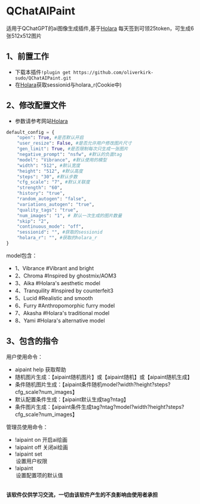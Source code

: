 # QChatAIPaint
适用于QChatGPT的ai图像生成插件,基于[Holara](https://holara.ai/)
每天签到可领25token，可生成6张512x512图片
## 1、前置工作

- 下载本插件`!plugin get https://github.com/oliverkirk-sudo/QChatAIPaint.git`
- 在[Holara](https://holara.ai/)获取sessionid与holara_r(Cookie中)

## 2、修改配置文件

- 参数请参考网站[Holara](https://holara.ai/)

```python
default_config = {
    "open": True, #是否默认开启
    "user_resize": False, #是否允许用户修改图片尺寸
    "gen_limit": True, #是否限制每次只生成一张图片
    "negative_prompt": "nsfw", #默认的负面tag
    "model": "Vibrance", #默认使用的模型
    "width": "512", #默认宽度
    "height": "512", #默认高度
    "steps": "30", #默认步数
    "cfg_scale": "7", #默认关联度
    "strength": "60",
    "history": "true",
    "random_autogen": "false",
    "variations_autogen": "true",
    "quality_tags": "true",
    "num_images": "1", # 默认一次生成的图片数量
    "skip": "2",
    "continuous_mode": "off",
    "sessionid": "", #获取的sessionid
    "holara_r": "", #获取的holara_r
}

```
model包含：

- 1、Vibrance #Vibrant and bright
- 2、Chroma #Inspired by ghostmix/AOM3
- 3、Aika #Holara's aesthetic model
- 4、Tranquility #Inspired by counterfeit3
- 5、Lucid #Realistic and smooth
- 6、Furry #Anthropomorphic furry model
- 7、Akasha #Holara's traditional model
- 8、Yami #Holara's alternative model


## 3、包含的指令
用户使用命令：

- aipaint help 获取帮助
- 随机图片生成：【aipaint随机图片】或【aipaint随机】或【aipaint随机生成】
- 条件随机图片生成：【aipaint条件随机model?width?height?steps?cfg_scale?num_images】
- 默认配置条件生成：【aipaint默认生成tag?ntag】
- 条件图片生成：【aipaint条件生成tag?ntag?model?width?height?steps?cfg_scale?num_images】

管理员使用命令：

- !aipaint on  开启ai绘画
- !aipaint off 关闭ai绘画
- !aipaint set <option> 设置用户权限
- !aipaint <option> <value> 设置配置项的默认值

</br>
<b>该软件仅供学习交流，一切由该软件产生的不良影响由使用者承担</b>
</br>
